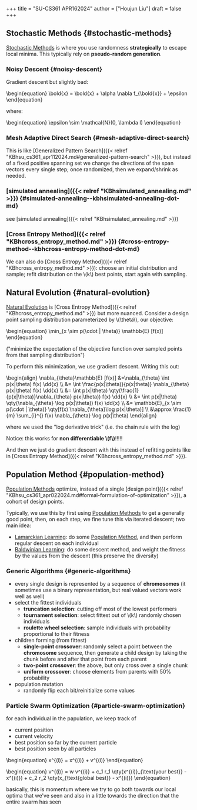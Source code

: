 +++
title = "SU-CS361 APR162024"
author = ["Houjun Liu"]
draft = false
+++

## Stochastic Methods {#stochastic-methods}

[Stochastic Methods](#stochastic-methods) is where you use randomness **strategically** to escape local minima. This typically rely on **pseudo-random generation**.


### Noisy Descent {#noisy-descent}

Gradient descent but slightly bad:

\begin{equation}
\bold{x} = \bold{x} + \alpha \nabla f\_{\bold{x}} + \epsilon
\end{equation}

where:

\begin{equation}
\epsilon \sim \mathcal{N}(0, \lambda I)
\end{equation}


### Mesh Adaptive Direct Search {#mesh-adaptive-direct-search}

This is like [Generalized Pattern Search]({{< relref "KBhsu_cs361_apr112024.md#generalized-pattern-search" >}}), but instead of a fixed positive spanning set we change the directions of the span vectors every single step; once randomized, then we expand/shrink as needed.


### [simulated annealing]({{< relref "KBhsimulated_annealing.md" >}}) {#simulated-annealing--kbhsimulated-annealing-dot-md}

see [simulated annealing]({{< relref "KBhsimulated_annealing.md" >}})


### [Cross Entropy Method]({{< relref "KBhcross_entropy_method.md" >}}) {#cross-entropy-method--kbhcross-entropy-method-dot-md}

We can also do [Cross Entropy Method]({{< relref "KBhcross_entropy_method.md" >}}): choose an initial distribution and sample; refit distribution on the \\(k\\) best points, start again with sampling.


## Natural Evolution {#natural-evolution}

[Natural Evolution](#natural-evolution) is [Cross Entropy Method]({{< relref "KBhcross_entropy_method.md" >}}) but more nuanced. Consider a design point sampling distribution parameterized by \\(\theta\\), our objective:

\begin{equation}
\min\_{x \sim p(\cdot | \theta)} \mathbb{E} [f(x)]
\end{equation}

("minimize the expectation of the objective function over sampled points from that sampling distribution")

To perform this minimization, we use gradient descent. Writing this out:

\begin{align}
\nabla\_{\theta}\mathbb{E} [f(x)] &=\nabla\_{\theta}  \int p(x|\theta) f(x) \dd{x}  \\\\
&= \int \frac{p(x|\theta)}{p(x|theta)} \nabla\_{\theta} p(x|\theta) f(x) \dd{x}  \\\\
&= \int p(x|\theta) \qty(\frac{1}{p(x|\theta)}\nabla\_{\theta} p(x|\theta)) f(x) \dd{x}  \\\\
&= \int p(x|\theta) \qty(\nabla\_{\theta} \log p(x|\theta)) f(x) \dd{x}  \\\\
&= \mathbb{E}\_{x \sim p(\cdot | \theta)} \qty[f(x) \nabla\_{\theta}\log p(x|\theta)]  \\\\
&\approx \frac{1}{m} \sum\_{i}^{}   f(x) \nabla\_{\theta} \log p(x|\theta)
\end{align}

where we used the "log derivative trick" (i.e. the chain rule with the log)

Notice: this works for **non differentiable \\(f\\)**!!!!!

And then we just do gradient descent with this instead of refitting points like in [Cross Entropy Method]({{< relref "KBhcross_entropy_method.md" >}}).


## Population Method {#population-method}

[Population Methods](#population-method) optimize, instead of a single [design point]({{< relref "KBhsu_cs361_apr022024.md#formal-formulation-of-optimization" >}}), a cohort of design points.

Typically, we use this by first using [Population Methods](#population-method) to get a generally good point, then, on each step, we fine tune this via iterated descent; two main idea:

-   [Lamarckian Learning](#population-method): do some [Population Method](#population-method), and then perform regular descent on each individual
-   [Baldwinian Learning](#population-method): do some descent method, and weight the fitness by the values from the descent (this preserve the diversity)


### Generic Algorithms {#generic-algorithms}

-   every single design is represented by a sequence of **chromosomes** (it sometimes use a binary representation, but real valued vectors work well as well)
-   select the fittest individuals
    -   **truncation selection**: cutting off most of the lowest performers
    -   **tournament selection**: select fittest out of \\(k\\) randomly chosen individuals
    -   **roulette wheel selection**: sample individuals with probability proportional to their fitness
-   children forming (from fittest)
    -   **single-point crossover**: randomly select a point between the **chromosome** sequence, then generate a child design by taking the chunk before and after that point from each parent
    -   **two-point crossover**: the above, but only cross over a single chunk
    -   **uniform crossover**: choose elements from parents with 50% probability
-   population mutation
    -   randomly flip each bit/reinitialize some values


### Particle Swarm Optimization {#particle-swarm-optimization}

for each individual in the papulation, we keep track of

-   current position
-   current velocity
-   best position so far by the current particle
-   best position seen by all particles

\begin{equation}
x^{(i)} = x^{(i)} + v^{(i)}
\end{equation}

\begin{equation}
v^{(i)} = w v^{(i)} + c\_1 r\_1 \qty(x^{(i)}\_{\text{your best}} - x^{(i)}) + c\_2 r\_2 \qty(x\_{\text{global best}} - x^{(i)})
\end{equation}

basically, this is momentum where we try to go both towards our local optima that we've seen and also in a little towards the direction that the entire swarm has seen
